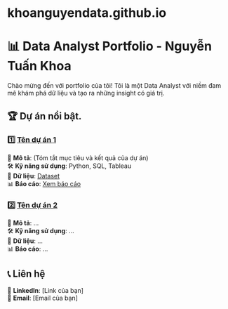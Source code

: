 # khoanguyendata.github.io
# 📊 Data Analyst Portfolio - Nguyễn Tuấn Khoa  
Chào mừng đến với portfolio của tôi! Tôi là một Data Analyst với niềm đam mê khám phá dữ liệu và tạo ra những insight có giá trị.

## 🏆 Dự án nổi bật.

### 1️⃣ [Tên dự án 1](projects/project_1/)  
📌 **Mô tả**: (Tóm tắt mục tiêu và kết quả của dự án)  
🛠 **Kỹ năng sử dụng**: Python, SQL, Tableau  
📂 **Dữ liệu**: [Dataset](projects/project_1/dataset.csv)  
📊 **Báo cáo**: [Xem báo cáo](projects/project_1/report.pdf)  

### 2️⃣ [Tên dự án 2](projects/project_2/)  
📌 **Mô tả**: ...  
🛠 **Kỹ năng sử dụng**: ...  
📂 **Dữ liệu**: ...  
📊 **Báo cáo**: ...  

## 📞 Liên hệ  
🔗 **LinkedIn**: [Link của bạn]  
📧 **Email**: [Email của bạn]
